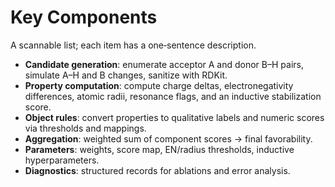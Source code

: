 # Key Components

A scannable list; each item has a one‑sentence description.

- **Candidate generation**: enumerate acceptor A and donor B–H pairs, simulate A–H and B changes, sanitize with RDKit.
- **Property computation**: compute charge deltas, electronegativity differences, atomic radii, resonance flags, and an inductive stabilization score.
- **Object rules**: convert properties to qualitative labels and numeric scores via thresholds and mappings.
- **Aggregation**: weighted sum of component scores → final favorability.
- **Parameters**: weights, score map, EN/radius thresholds, inductive hyperparameters.
- **Diagnostics**: structured records for ablations and error analysis.
